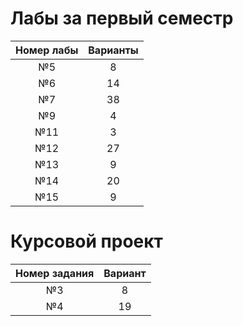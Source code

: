 # Лабы за первый семестр
| Номер лабы | Варианты |
| :--------: | :------: |
| №5 | 8 |
| №6 | 14 |
| №7 | 38 |
| №9 | 4 |
| №11 | 3 |
| №12 | 27 |
| №13 | 9 |
| №14 | 20 |
| №15 | 9 |
# Курсовой проект 
| Номер задания | Вариант |
| :--: | :----: |
| №3 | 8 |
| №4 | 19 |
